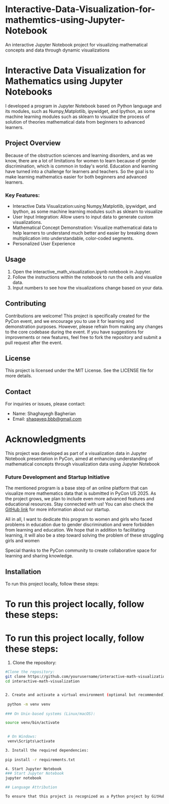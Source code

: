 # Interactive-Data-Visualization-for-mathemtics-using-Jupyter-Notebook
An interactive Jupyter Notebook project for visualizing mathematical concepts and data through dynamic visualizations
# Interactive Data Visualization for Mathematics using Jupyter Notebooks
I developed a program in Jupyter Notebook based on Python language and its modules, such as Numpy,Matplotlib, ipywidget, and Ipython, as some machine learning modules such as sklearn to visualize the process of solution of theories mathematical data from beginners to advanced learners.
## Project Overview
Because of the obstruction sciences and learning disorders, and as we know, there are a lot of limitations for women to learn because of gender discrimination, which is common in today's world. Education and learning have turned into a challenge for learners and teachers.
So the goal is to make learning mathematics easier for both beginners and advanced learners.
### Key Features:
- Interactive Data Visualization:using Numpy,Matplotlib, ipywidget, and Ipython, as some machine learning modules such as sklearn to visualize
- User Input Integration: Allow users to input data to generate custom visualizations.
- Mathematical Concept Demonstration: Visualize mathematical data to help learners to understand much better and easier by breaking down multiplication into understandable, color-coded segments.
- Personalized User Experience


## Usage
1. Open the interactive_math_visualization.ipynb notebook in Jupyter.
2. Follow the instructions within the notebook to run the cells and visualize data.
3. Input numbers to see how the visualizations change based on your data.

## Contributing
Contributions are welcome! This project is specifically created for the PyCon event, and we encourage you to use it for learning and demonstration purposes. However, please refrain from making any changes to the core codebase during the event. If you have suggestions for improvements or new features, feel free to fork the repository and submit a pull request after the event.

## License
This project is licensed under the MIT License. See the LICENSE file for more details.

## Contact
For inquiries or issues, please contact:
- Name: Shaghayegh Bagherian
- Email: shaqayeq.bbb@gmail.com
  
# Acknowledgments
This project was developed as part of a visualization data in Jupyter Notebook presentation in PyCon, aimed at enhancing understanding of mathematical concepts through visualization data using Jupyter Notebook

### Future Development and Startup Initiative
The mentioned program is a base step of an online platform that can visualize more mathematics data that is submitted in PyCon US 2025. As the project grows, we plan to include even more advanced features and educational resources. Stay connected with us! You can also check the [GitHub link](https://github.com/VizAI-platform/Visualization-Of-Mathematic) for more information about our startup.

All in all, I want to dedicate this program to women and girls who faced problems in education due to gender discrimination and were forbidden from learning and education. We hope that in addition to facilitating learning, it will also be a step toward solving the problem of these struggling girls and women

Special thanks to the PyCon community to create collaborative space for learning and sharing knowledge.


  ## Installation

To run this project locally, follow these steps:

# To run this project locally, follow these steps:

# To run this project locally, follow these steps:

1. Clone the repository:
  ```bash
#Clone the repository:
git clone https://github.com/yourusername/interactive-math-visualization.git
cd interactive-math-visualization


2. Create and activate a virtual environment (optional but recommended):
   
   python -m venv venv 
   
### On Unix-based systems (Linux/macOS):

source venv/bin/activate
 
   
   # On Windows:
   venv\Scripts\activate

3. Install the required dependencies:
   
 pip install -r requirements.txt

4. Start Jupyter Notebook
### Start Jupyter Notebook
jupyter notebook

## Language Attribution

To ensure that this project is recognized as a Python project by GitHub, we have used a `.gitattributes` file with the following entries:




   
   


